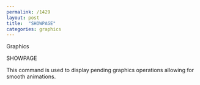 ```yaml
---
permalink: /1429
layout: post
title:  "SHOWPAGE"
categories: graphics
---
```

Graphics

SHOWPAGE

This command is used to display pending graphics operations allowing for smooth animations.


